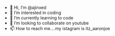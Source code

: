 - 👋 Hi, I’m @ajinxed
- 👀 I’m interested in coding
- 🌱 I’m currently learning to code
- 💞️ I’m looking to collaborate on youtube
- 📫 How to reach me....my istagram is itz_aaronjoe

<!---
ajinxed/ajinxed is a ✨ special ✨ repository because its `README.md` (this file) appears on your GitHub profile.
You can click the Preview link to take a look at your changes.
--->
